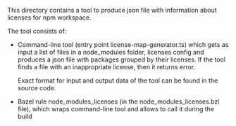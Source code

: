This directory contains a tool to produce json file with information about licenses for npm
workspace.

The tool consists of:
* Command-line tool (entry point license-map-generator.ts) which gets as input a list of files in
    a node_modules folder, licenses config and produces a json file with packages grouped by their
    licenses.
  If the tool finds a file with an inappropriate license, then it returns error.

  Exact format for input and output data of the tool can be found in the source code.

* Bazel rule node_modules_licenses (in the node_modules_licenses.bzl file), which wraps
  command-line tool and allows to call it
    during the build
